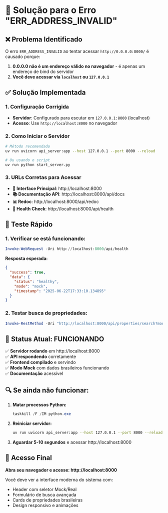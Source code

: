 # 🔧 Solução para o Erro "ERR_ADDRESS_INVALID"

## ❌ **Problema Identificado**
O erro `ERR_ADDRESS_INVALID` ao tentar acessar `http://0.0.0.0:8000/` é causado porque:

1. **0.0.0.0 não é um endereço válido no navegador** - é apenas um endereço de bind do servidor
2. **Você deve acessar via `localhost` ou `127.0.0.1`**

## ✅ **Solução Implementada**

### **1. Configuração Corrigida**
- **Servidor**: Configurado para escutar em `127.0.0.1:8000` (localhost)
- **Acesso**: Use `http://localhost:8000` no navegador

### **2. Como Iniciar o Servidor**
```bash
# Método recomendado
uv run uvicorn api_server:app --host 127.0.0.1 --port 8000 --reload

# Ou usando o script
uv run python start_server.py
```

### **3. URLs Corretas para Acessar**
- **🎨 Interface Principal**: http://localhost:8000
- **📚 Documentação API**: http://localhost:8000/api/docs  
- **📊 Redoc**: http://localhost:8000/api/redoc
- **🔧 Health Check**: http://localhost:8000/api/health

## 🎯 **Teste Rápido**

### **1. Verificar se está funcionando:**
```powershell
Invoke-WebRequest -Uri http://localhost:8000/api/health
```

**Resposta esperada:**
```json
{
  "success": true,
  "data": {
    "status": "healthy",
    "mode": "mock",
    "timestamp": "2025-06-22T17:33:10.134895"
  }
}
```

### **2. Testar busca de propriedades:**
```powershell
Invoke-RestMethod -Uri "http://localhost:8000/api/properties/search?mode=mock"
```

## 🚀 **Status Atual: FUNCIONANDO**

✅ **Servidor rodando** em http://localhost:8000  
✅ **API respondendo** corretamente  
✅ **Frontend compilado** e servindo  
✅ **Modo Mock** com dados brasileiros funcionando  
✅ **Documentação** acessível  

## 🔍 **Se ainda não funcionar:**

1. **Matar processos Python:**
   ```powershell
   taskkill /F /IM python.exe
   ```

2. **Reiniciar servidor:**
   ```bash
   uv run uvicorn api_server:app --host 127.0.0.1 --port 8000 --reload
   ```

3. **Aguardar 5-10 segundos** e acessar http://localhost:8000

## 📱 **Acesso Final**
**Abra seu navegador e acesse: http://localhost:8000**

Você deve ver a interface moderna do sistema com:
- Header com seletor Mock/Real
- Formulário de busca avançada  
- Cards de propriedades brasileiras
- Design responsivo e animações 